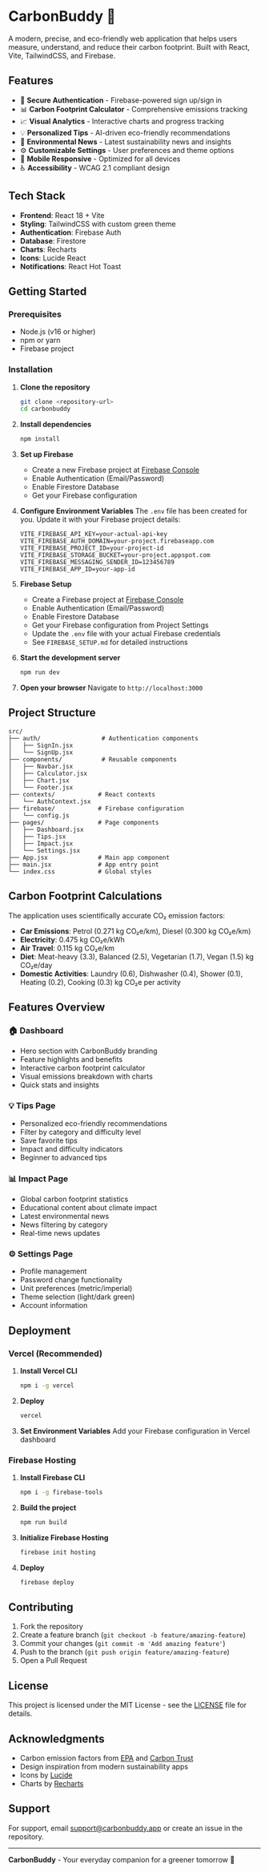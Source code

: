 # CarbonBuddy 🌱

A modern, precise, and eco-friendly web application that helps users measure, understand, and reduce their carbon footprint. Built with React, Vite, TailwindCSS, and Firebase.

## Features

- 🔐 **Secure Authentication** - Firebase-powered sign up/sign in
- 📊 **Carbon Footprint Calculator** - Comprehensive emissions tracking
- 📈 **Visual Analytics** - Interactive charts and progress tracking
- 💡 **Personalized Tips** - AI-driven eco-friendly recommendations
- 📰 **Environmental News** - Latest sustainability news and insights
- ⚙️ **Customizable Settings** - User preferences and theme options
- 📱 **Mobile Responsive** - Optimized for all devices
- ♿ **Accessibility** - WCAG 2.1 compliant design

## Tech Stack

- **Frontend**: React 18 + Vite
- **Styling**: TailwindCSS with custom green theme
- **Authentication**: Firebase Auth
- **Database**: Firestore
- **Charts**: Recharts
- **Icons**: Lucide React
- **Notifications**: React Hot Toast

## Getting Started

### Prerequisites

- Node.js (v16 or higher)
- npm or yarn
- Firebase project

### Installation

1. **Clone the repository**
   ```bash
   git clone <repository-url>
   cd carbonbuddy
   ```

2. **Install dependencies**
   ```bash
   npm install
   ```

3. **Set up Firebase**
   - Create a new Firebase project at [Firebase Console](https://console.firebase.google.com)
   - Enable Authentication (Email/Password)
   - Enable Firestore Database
   - Get your Firebase configuration

4. **Configure Environment Variables**
   The `.env` file has been created for you. Update it with your Firebase project details:
   ```env
   VITE_FIREBASE_API_KEY=your-actual-api-key
   VITE_FIREBASE_AUTH_DOMAIN=your-project.firebaseapp.com
   VITE_FIREBASE_PROJECT_ID=your-project-id
   VITE_FIREBASE_STORAGE_BUCKET=your-project.appspot.com
   VITE_FIREBASE_MESSAGING_SENDER_ID=123456789
   VITE_FIREBASE_APP_ID=your-app-id
   ```

5. **Firebase Setup**
   - Create a Firebase project at [Firebase Console](https://console.firebase.google.com)
   - Enable Authentication (Email/Password)
   - Enable Firestore Database
   - Get your Firebase configuration from Project Settings
   - Update the `.env` file with your actual Firebase credentials
   - See `FIREBASE_SETUP.md` for detailed instructions

6. **Start the development server**
   ```bash
   npm run dev
   ```

7. **Open your browser**
   Navigate to `http://localhost:3000`

## Project Structure

```
src/
├── auth/                 # Authentication components
│   ├── SignIn.jsx
│   └── SignUp.jsx
├── components/           # Reusable components
│   ├── Navbar.jsx
│   ├── Calculator.jsx
│   ├── Chart.jsx
│   └── Footer.jsx
├── contexts/            # React contexts
│   └── AuthContext.jsx
├── firebase/            # Firebase configuration
│   └── config.js
├── pages/               # Page components
│   ├── Dashboard.jsx
│   ├── Tips.jsx
│   ├── Impact.jsx
│   └── Settings.jsx
├── App.jsx              # Main app component
├── main.jsx             # App entry point
└── index.css            # Global styles
```

## Carbon Footprint Calculations

The application uses scientifically accurate CO₂ emission factors:

- **Car Emissions**: Petrol (0.271 kg CO₂e/km), Diesel (0.300 kg CO₂e/km)
- **Electricity**: 0.475 kg CO₂e/kWh
- **Air Travel**: 0.115 kg CO₂e/km
- **Diet**: Meat-heavy (3.3), Balanced (2.5), Vegetarian (1.7), Vegan (1.5) kg CO₂e/day
- **Domestic Activities**: Laundry (0.6), Dishwasher (0.4), Shower (0.1), Heating (0.2), Cooking (0.3) kg CO₂e per activity

## Features Overview

### 🏠 Dashboard
- Hero section with CarbonBuddy branding
- Feature highlights and benefits
- Interactive carbon footprint calculator
- Visual emissions breakdown with charts
- Quick stats and insights

### 💡 Tips Page
- Personalized eco-friendly recommendations
- Filter by category and difficulty level
- Save favorite tips
- Impact and difficulty indicators
- Beginner to advanced tips

### 📊 Impact Page
- Global carbon footprint statistics
- Educational content about climate impact
- Latest environmental news
- News filtering by category
- Real-time news updates

### ⚙️ Settings Page
- Profile management
- Password change functionality
- Unit preferences (metric/imperial)
- Theme selection (light/dark green)
- Account information

## Deployment

### Vercel (Recommended)

1. **Install Vercel CLI**
   ```bash
   npm i -g vercel
   ```

2. **Deploy**
   ```bash
   vercel
   ```

3. **Set Environment Variables**
   Add your Firebase configuration in Vercel dashboard

### Firebase Hosting

1. **Install Firebase CLI**
   ```bash
   npm i -g firebase-tools
   ```

2. **Build the project**
   ```bash
   npm run build
   ```

3. **Initialize Firebase Hosting**
   ```bash
   firebase init hosting
   ```

4. **Deploy**
   ```bash
   firebase deploy
   ```

## Contributing

1. Fork the repository
2. Create a feature branch (`git checkout -b feature/amazing-feature`)
3. Commit your changes (`git commit -m 'Add amazing feature'`)
4. Push to the branch (`git push origin feature/amazing-feature`)
5. Open a Pull Request

## License

This project is licensed under the MIT License - see the [LICENSE](LICENSE) file for details.

## Acknowledgments

- Carbon emission factors from [EPA](https://www.epa.gov/) and [Carbon Trust](https://www.carbontrust.com/)
- Design inspiration from modern sustainability apps
- Icons by [Lucide](https://lucide.dev/)
- Charts by [Recharts](https://recharts.org/)

## Support

For support, email support@carbonbuddy.app or create an issue in the repository.

---

**CarbonBuddy** - Your everyday companion for a greener tomorrow 🌱
